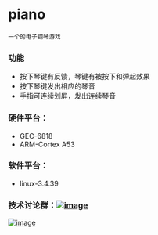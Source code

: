# piano
`一个的电子钢琴游戏`

### 功能
* 按下琴键有反馈，琴键有被按下和弹起效果
* 按下琴键发出相应的琴音
* 手指可连续划屏，发出连续琴音

### 硬件平台：
* GEC-6818
* ARM-Cortex A53

### 软件平台：
* linux-3.4.39

### 技术讨论群：<a href="//shang.qq.com/wpa/qunwpa?idkey=bc2c3338276a40ac72131230ad041a00c60a2fe45172ab6b9a93fea44cf0e6fa">![image](https://github.com/vincent040/lab/blob/master/res/QQ_qun.png?raw=true)

![image](https://github.com/vincent040/lab/blob/master/res/piano.jpg?raw=true)
